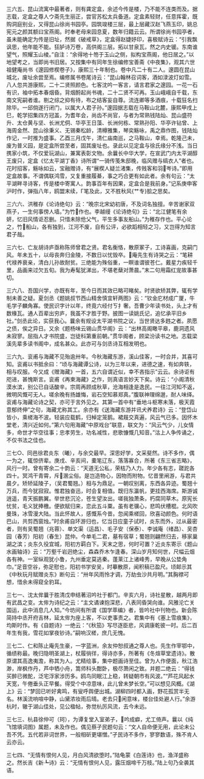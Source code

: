 <!-- { "loadSidebar": true } -->
三六五、昆山流寓中最著者，则有龚定盒，余述今传是楼，乃不能不连类而及。据志载，定盒之尊人ウ斋先生丽正，尝官苏松太兵备道。定盒素轻财，任意挥霍，既购洞庭别业，又得昆山徐尚书园亭。园筑竣楼三层，最上层藏汉赵飞燕玉印，姚总宪元之颜其额曰宝燕阁。时奉老母来园息夏，数年归籍云云。所谓徐尚书园亭者，虽未能确定为传是旧址，然据《破戒草》，定盒得赵婕妤印，喜极赋诗云：“引我飘讽思，他年能不能。狂胪诗万卷，高供阁三层。拓以甘泉瓦，然之内史锾。东南谁望气，照耀玉山棱。”自注：“余得地十笏于玉山之侧，拟构宝燕阁，他日居之。”以地望考之，当即尚书旧居。又按集中有同年生徐编修宝善斋《中夜集》，观其六世祖健庵尚书《邃园修楔卷子》，康熙三十年制也。卷中凡二十有二人。邃圆在昆山城北，废址余尝至焉。编修属书卷尾诗云：“昆山翰林召词客，酒如渌波灯如雪。八人忽共游康熙，二十二贤照颜色。七客沈吟一客言，请言君家之邃园。一花一石有识，袖中拓本春烟昏。背烟酹起尚书魂，二十二贤不可再。玉山峨峨自千载，东南文宪嗣者谁。剔之综之抑有待，布之结客妄自尊。流连卿等多酒痕，十载狂名扫除毕。一邱倘遂行闭门，以属大人君子孙。”邃园据志载在马鞍山北麓，康熙甲戌上巳，乾学招集四方冠盖，为耆年会，尚齿不尚官，与者为常熟钱陆灿、昆山盛符升、太仓黄与坚、长洲尤侗、华亭王日藻、长洲何栋、常熟孙阳、华亭许钻曾、上海周金然、昆山徐秉义、无锡秦松龄，清樽雅集，琴奕觞咏，禹之鼎作图，钱陆灿作记，一时推为盛事。乙酉三月戊午，清仁庙南巡，之马鞍山，幸焉。乾隆己未，废为普义园，是定盒所尝至者，固其废址也。录此以见定盒与徐氏缘分不浅。当日携家小筑，不仅爱玩湖山，兼寓表彰文物。余曩长中华大学，在宣武门内太平湖醇王废只，定盒《忆太平湖丁香》诗所谓“一骑传笺朱邸晚，临风赠与缟衣人”者也。花时招客，觞咏如云，宝融赠诗，有“展楔人疑兰渚集，传贱客和羽岑诗。”即用定盒故事。不谓偶联鸿雪，又复重接履綦，事之巧合更有如此者。余有句云：“太平湖畔寻诗客，传是楼中寄寓人。韵事百年有因果，定盒合是我前身。”记系庚申客沪时作，弹指八年，鸥盟末续，Г笔及此，又不胜秋风{艹专}脍之思矣。

三六六、洪稚存《论诗绝句》云：“晚宗北宋幼初唐，不及词名独擅。辛苦谢家双燕子，一生何事傍人墙。”为竹作也。李越缦《论诗绝句》云：“北江健笔有余妍，忆旧风情讵忍删。只惜未除伧父气，平生多事友船山。”为稚存作也。平心论之，竹船山，各有独到，江河不废，自有公评，必欲蹈相轻之习，又岂得为知言君子哉。

三六七、亡友胡诗庐亟称陈师曾君之贤。君名衡恪，散原冢子，工诗喜画，克嗣门风。年未五十，以母丧奔归金陵，不数日以忧毁卒。庵先生有诗哭之云：“笔耕代禄养衰亲，清白儿孙故耐贫。三绝能为殊俗重，一瞑谁谓彼苍仁。戴星力疾轻千里，品画来过欠五旬。我为寿髦犹涕出，不堪老蘖对萧晨。”末二句用霜红宠故事甚切。

三六八、吾国兴学，亦既有年，至今日而其效已略可睹矣。时贤欲矫其弊，辄有学制未善之疑。夏剑丞《题姚叔节西山精舍慎宜轩两图》云：“钦金庀材成广厦，牛毛学子麟角寡。使民识字计以年，终竟六经付ㄎ扌奢。吾曹少年读书处，头上才有数椽瓦。通人百辈出穷庐，我虽不才胜于野。披图一读姚氏记，追忆承平旧乡社。”剑丞此论，实获我心。曩余有规设太平湖书院之议，当世贤达多韪之者。夙愿之债，俟之异日。又余《题杨味云锡山贯华阁》云：“出林高阁瞰平皋，鹿洞遗风未寂寥。屈指人才书院盛，岂徒科第重前朝。”贯华阁者，顾梁汾读书之地。志载梁溪先辈多读书阁中，成名甚众。此亦可与剑丞诗互相发明也。

三六九、衮甫与海藏不见殆逾卅年。今秋海藏东游，溪山佳客，一时合并，其喜可知。衮甫以书抵余曰：“顷与海藏谭公诗，以为三年以来，进德之速，有如奔轶，相与叹服。今又成《赠海藏》一首，五六自谓近似，幸不吝指示”云云。余诗讵有咫进，甚愧斯言。衮甫《再柬海藏》之作，则真语言妙天下矣。诗云：“小阁清秋漠水滨，别公已自话酸辛。宗周再顾成秋草，沧海相逢是逸民。一往江河知不返，微明风慨可无人。嗟余晚有扬雄悔，岩石空知慕郑真。”腹联神理绵邈，耐人味绎。衮甫与海藏论诗之契，亦可于言外见之。其第一首中有“垂地斗枢寒未落，极天霞意郁终伸”之句，海藏尤称其工。余亦有《送海藏东游并讯犬养君诗》云：“登岱山皆小，乘槎海不波。轻装应载鹤，归棹定笼鹅。裙屐交真遍，风云气已多。因怀木堂老，清兴近如何。”第六句用海藏“中原戏台”联意，联文为：“风云气少，儿女情多，命世才华空往事；忠孝劳生，功名减性，悲歌慷慨几知音。”沽上人争传诵之，不仅书法之佳也。

三七○、同邑徐君炎东（曦），与余交最早。深思好学，文采斐然。诗不多作，偶一为之，辄惊侪辈。庚戌、辛亥间，橐笔辽东，落落寡合，所著《东三省志略》，风行一时。曾有寄余二十韵云：“天道无公私，荣枯乃人力。年少各有志，蹉跎各四十。冥鸿干青霄，斥溷尘俗。是岂造物心，因物而附物。忆昔里闸游，与君共晨夕。矫矫延陵子，（吴君蜀翘。）相与为鼎足。一朝叹别离，东西各异迹。蜀翘十万兵，而今犹寂寂。惟君独奋迅，时会复相值。既归东瀛帆，更挂西海席。斯游诚逍遥，青天振鹏翼。举世悲沉沦，苍生望汝出。嗟我独萧条，朽腐同草木。原宪长忧贫，毛义犹捧檄。便欲赋归来，恋此五斗粟。虽有老骥心，悲鸣伏槽棍。北风吹曼珠，冰雪漫大陆。当此怀故人，感慨系今昔。忽闻乘槎回，欣喜动颜色。何时语巴山，共剪西窗烛。”时余甫自环游归也，忆当日应童子试时，炎东而外，过从最密者，则有吴蜀翘（兆蓉）、单文渠（运昌）、毛子安（保泰）、李诚庵（绪昌）、吴杏园（春芳）阳初（春生）昆仲。今单毛二君，墓有宿草；蜀翘则翩然归去，移家巢湖之滨；炎东久役宜城，阳初方羁白下。天末之思，何时可置？近炎东寄示《题山水画轴诗》云：“万壑千岩迥绝尘，森森乔木乍逢春。深山岁月知何世，尺幅云烟各有神。一室纵观犹小鲁，九州垂定莫逃秦。蓬莱江上诸峰秀，早晚从公垫角巾。”足音空谷，弥足慰也，阳初书学安吴，时摹散原，闻积稿已盈尺。顷邮示其《中秋玩月赋赠炎东》断句云：“卅年风雨怜才调，万劫虫沙共月明。”其胸襟可想，惜余未得窥全豹耳。

三七一、沈太侔曩于胜清戊申结著沼吟社于都门。辛亥六月，诗社星散，越两月即有武昌之变。太侔为诗纪之云：“主文谲谏抱深悲，八表同昏哭向谁。风雅沦亡关国运，此中消息几人知。”今坊间有所谓《国学萃编》者，皆吟社中刊物也。新会陈简持中丞开府吉林，延太侔为座上客，不以吏事责之。君集中有《塞上雪痕集》，均斯时作。有《自题诗》一绝云：“《秋笳》写尽逐臣悲，风调康乾彼一时。后二百年生有我，雪花如掌夜钞诗。”嗣响汉槎，庶几无愧。

三七二、仁和陈止庵先生豪，一字蓝洲，余友仲恕叔通之尊人也。先生作宰鄂中，循绩称最。晚归隐明圣湖上，杖履徜徉，得诗亦多，所著有《冬煊草堂遗诗》。散原谓其高逸夷澹，称其为人。尤精绘事，集中题画诗至佳。曾为人作便面，秋江浩渺，岸枫作丹，芦中牺小舟，篙师科头酣卧，极尽萧闲之致。并题二绝云：“得钱买醉已微酡，泛宅浮家涉历多。鸥鸟同眠江上稳，转疑朝市有风波。”“芦花风起水天宽，午倦垂头正早餐。得受个中凉意味，此儿曾未梦长空。”可以想见风概。《湖上》云：“梦回已听好禽鸣，有叟呼舆便出城。湖柳四时都入画，野花孤赏半无名。林溪流响喧中静，山黛浓妆雨后晴。老去只闲意味，楼台佳处避人行。”余游杭时，辙于湖山佳处，见公楹帖，弥觉杭厉风流，去今未远。

三七三、杭县徐仲可（珂），为谭复堂入室弟子，吟成癖，尤工倚声。曩以《纯飞馆填词图》属题，未及作也。偶见蔡孑民题句云：“文人自命便无用，此论未公吾不凭。五代若非词世界，一般相斫更堪憎。”孑民诗不多作，寥寥数语，殊不肯人云亦云。

三七四、“无情有恨何人见，月白风清欲堕时。”陆龟蒙《白莲诗》也，渔洋盛称之。然长吉《新┺诗》云：“无情有恨何人见，露压烟啼千万枝。”陆上句乃全袭其语。

